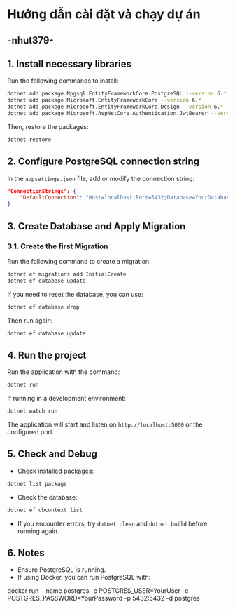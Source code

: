 # Hướng dẫn cài đặt và chạy dự án

## -nhut379-

## 1. Install necessary libraries

Run the following commands to install:

```bash
dotnet add package Npgsql.EntityFrameworkCore.PostgreSQL --version 6.*
dotnet add package Microsoft.EntityFrameworkCore --version 6.*
dotnet add package Microsoft.EntityFrameworkCore.Design --version 6.*   
dotnet add package Microsoft.AspNetCore.Authentication.JwtBearer --version 6.*

```

Then, restore the packages:

```bash
dotnet restore
```

## 2. Configure PostgreSQL connection string

In the `appsettings.json` file, add or modify the connection string:

```json
"ConnectionStrings": {
    "DefaultConnection": "Host=localhost;Port=5432;Database=YourDatabase;Username=YourUser;Password=YourPassword"
}
```

## 3. Create Database and Apply Migration

### **3.1. Create the first Migration**

Run the following command to create a migration:

```bash
dotnet ef migrations add InitialCreate
dotnet ef database update
```

If you need to reset the database, you can use:

```bash
dotnet ef database drop
```

Then run again:

```bash
dotnet ef database update
```

## 4. Run the project

Run the application with the command:

```bash
dotnet run
```

If running in a development environment:

```bash
dotnet watch run
```

The application will start and listen on `http://localhost:5000` or the configured port.

## 5. Check and Debug

- Check installed packages:

```bash
dotnet list package
```

- Check the database:

```bash
dotnet ef dbcontext list
```

- If you encounter errors, try `dotnet clean` and `dotnet build` before running again.

## 6. Notes

- Ensure PostgreSQL is running.
- If using Docker, you can run PostgreSQL with:

docker run --name postgres -e POSTGRES_USER=YourUser -e POSTGRES_PASSWORD=YourPassword -p 5432:5432 -d postgres
